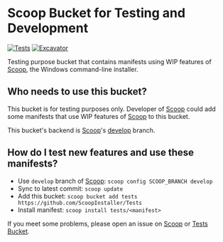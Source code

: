 # Scoop Bucket for Testing and Development

[![Tests](https://github.com/ScoopInstaller/Tests/actions/workflows/ci.yml/badge.svg)](https://github.com/ScoopInstaller/Tests/actions/workflows/ci.yml) [![Excavator](https://github.com/ScoopInstaller/Tests/actions/workflows/excavator.yml/badge.svg)](https://github.com/ScoopInstaller/Tests/actions/workflows/excavator.yml)

Testing purpose bucket that contains manifests using WIP features of [Scoop](https://scoop.sh), the Windows command-line installer.

## Who needs to use this bucket?

This bucket is for testing purposes only. Developer of [Scoop](https://scoop.sh) could add some manifests that use WIP features of [Scoop](https://scoop.sh) to this bucket.

This bucket's backend is [Scoop](https://scoop.sh)'s [develop](https://github.com/ScoopInstaller/Scoop/tree/develop) branch.

## How do I test new features and use these manifests?

- Use `develop` branch of [Scoop](https://scoop.sh): `scoop config SCOOP_BRANCH develop`
- Sync to latest commit: `scoop update`
- Add this bucket: `scoop bucket add tests https://github.com/ScoopInstaller/Tests`
- Install manifest: `scoop install tests/<manifest>`

If you meet some problems, please open an issue on [Scoop](https://github.com/ScoopInstaller/Scoop/issues) or [Tests Bucket](https://github.com/ScoopInstaller/Tests/issues).
